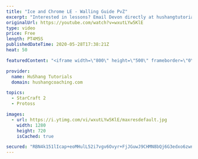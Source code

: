 ```yaml
---
title: "Ice and Chrome LE - Walling Guide PvZ"
excerpt: "Interested in lessons? Email Devon directly at hushangtutorials@outlook.com ------------------------------------------------------------------------------------------------------- Want to support HuShang Tutorials directly? Patreon is a website where you can contribute a monthly donation that will help"
originalUrl: https://youtube.com/watch?v=wxutLYw5KlE
type: video
price: Free
length: PT4M5S
publishedDateTime: 2020-05-28T17:38:21Z
heat: 50

featuredContent: "<iframe width=\"800\" height=\"500\" frameborder=\"0\" src=\"https://www.youtube.com/embed/wxutLYw5KlE\" allow=\"accelerometer; autoplay; encrypted-media; gyroscope; picture-in-picture\" allowfullscreen></iframe>"

provider:
  name: HuShang Tutorials
  domain: hushangcoaching.com

topics:
  - StarCraft 2
  - Protoss

images:
  - url: https://i.ytimg.com/vi/wxutLYw5KlE/maxresdefault.jpg
    width: 1280
    height: 720
    isCached: true

secured: "RBN4k151lIcap+eoMHulL52i7vgv6Ovyr+FjJGuwJ9CHMN8bQj6G3edxo6zwnicZJjLmJvNdWWl0w2goHlBVI20BB2mL4CFO67X4Deg8AxWNRTndDtay2SnQD8Jk/jXeJllWbJdF6bowNKjkVWls+h8Rw+XXu4F5dfYTi/W20UeKcuBiApzPZIg5JGUie0Ea+UsPmCr9z2S0tYnl99uXhuYUC2aUeUDJ36vhTk80tbL3cq7sJ+dtct7covPn73FZncXNbjkreH6O1SjQRQnzTkvwcVDI4DAd+1o8q/F+cjcDzSieQeliYkI4mPILwuIpthjDmqfbJfZPf2LAM+CAjGYcRk7QT5jR1NnI0nNqKnIqC3Z/DpLJa5TEUvsfy1ju6asEsMBWqtNeSqfjgewb5aLYVCC34oS1+XTfDPTsgww=;LnBbuo6bDMpO9RdwcZ/i8g=="
---
```


